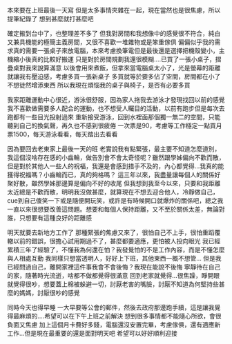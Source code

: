 本來要在上班最後一天寫
但是太多事情夾雜在一起，現在當然也是很焦慮，所以提筆紀錄了
想到甚麼就打甚麼吧

確定搬到台中了，也整理差不多了
但我對房間和我想像中的感覺很不符合，純白又兼具機能的極簡主義房間，又很不喜歡一堆雜物或是笨重傢俱
偏偏似乎我的需求真的需要一張桌子來放電腦，本來考慮換筆電但是最後還是選擇把機殼變小，主機縮小後真的比較好搬運
只是對於房間規劃我還很模糊....已買了一張小桌子，摺疊桌對我來說算滿意
以後會用來煮飯，但拿來當電腦桌太小了，光是螢幕的距離就讓我有壓迫感，考慮多買一張新桌子
多買就等於要多佔了空間，房間都在小了不想徒然增添東西
所以我現在煩惱我的桌子與椅子，是否有必要多買

我家距離運動中心很近，游泳很舒服，因為家人拖我去游泳才發現找回以前的感覺
我不喜歡做需要多人配合的運動，也不想受人矚目的活動，以前有跑步但是每次去跑都有一些目光投射過來
重新接受游泳，回到水裡面那個獨一無二的空間，只能聽到自己的換氣聲，再久也不感到很疲倦
一次票是90，考慮等工作穩定一點買月票1500，每天游泳看看，每天踏出去看看

因為要回去老東家上最後一天的班
老實說我有點緊張，最主要不知道怎麼道別，我這個沒啥存在感的小齒輪，做告別會不會太奇怪呢？雖然跟學姊偏向不歡而散，但是對於其他人一些人的祝福，我還是會感到措手不及的，內心都覺得...我真的能獲得祝福嗎？小齒輪而已，真的夠格嗎？
這三年以來，我盡量讓每個人的關係好聚好散，雖然學姊那邊算是偏向不好的收尾
但我想到我至今以來，只要和我距離太近總是不歡而散，明明我沒做甚麼，就算現在不想去迎合他人，冷靜做自己，cue到自己傻笑一下或是隨便開玩笑，或許是有時候開口就爆炸的關係吧，總之我一直以來很想要改善這問題。想要和每個人保持距離，又不至於關係太差，無論對誰，只想要有這種良好的距離感

明天就要去新地方工作了
那種緊張的焦慮又來了，很怕自己不上手，很怕重蹈覆轍以前的錯誤，很擔心試用期過不了，甚麼都要適應，更怕被人投向眼光
我已經累積三年了經驗了，不懂我為何還在怕？我發覺怕的不是工作內容，而是不懂怎麼與人相處互動
我同樣只想當透明人，好好上下班，其他東西一概不想管...
但是我已經問過自己，離開家裡這件事我會不會後悔？我現在能說不後悔
寧靜待在自己的家，隨著時光流逝，啥都不做都覺得很滿意
回到老家就覺得...很焦躁，睜開眼就覺得很吵，想要蓋上棉被躲避一切，討厭老害的嘴臉，討厭不知道為何堅持些甚麼的媽媽，討厭很吵的感覺

同時今天也得早睡
一大早要等公會的郵件，然後去政府那邊跑手續，這是讓我覺得最麻煩的....希望可以在下午上班之前解決
想到很多事情都不能隨心所欲，會很負面又焦慮
加上這個月卡費好多錢，電腦還沒安置完畢，考慮傢俱，還有適應新工作...但是現在最重要的還是面對明天吧
希望可以好好順利迎接